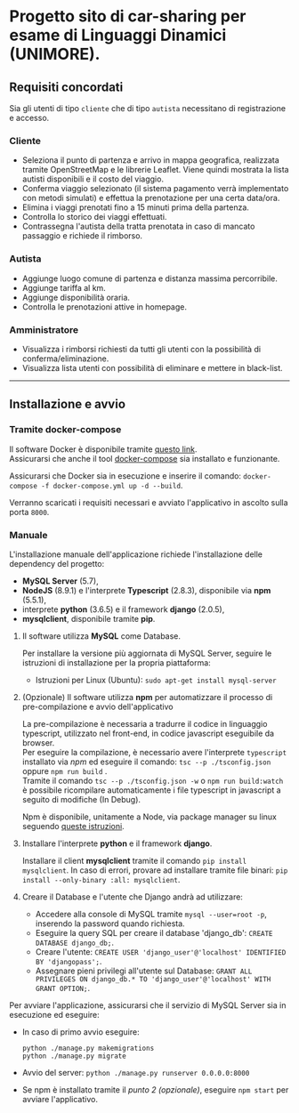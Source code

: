 # Progetto sito di car-sharing per esame di Linguaggi Dinamici (UNIMORE).

## Requisiti concordati

Sia gli utenti di tipo `cliente` che di tipo `autista` necessitano di registrazione e accesso.

### Cliente
- Seleziona il punto di partenza e arrivo in mappa geografica, realizzata tramite OpenStreetMap e le librerie Leaflet. Viene quindi mostrata la lista autisti disponibili e il costo del viaggio.
- Conferma viaggio selezionato (il sistema pagamento verrà implementato con metodi simulati) e effettua la prenotazione per una certa data/ora.
- Elimina i viaggi prenotati fino a 15 minuti prima della partenza.
- Controlla lo storico dei viaggi effettuati.
- Contrassegna l'autista della tratta prenotata in caso di mancato passaggio e richiede il rimborso.
### Autista
- Aggiunge luogo comune di partenza e distanza massima percorribile.
- Aggiunge tariffa al km.
- Aggiunge disponibilità oraria.
- Controlla le prenotazioni attive in homepage.
### Amministratore
- Visualizza i rimborsi richiesti da tutti gli utenti con la possibilità di conferma/eliminazione.
- Visualizza lista utenti con possibilità di eliminare e mettere in black-list.

---

## Installazione e avvio

### Tramite docker-compose

Il software Docker è disponibile tramite [questo link](https://docs.docker.com/install/).  
Assicurarsi che anche il tool [docker-compose](https://docs.docker.com/compose/install/) sia installato e funzionante.

Assicurarsi che Docker sia in esecuzione e inserire il comando: `docker-compose -f docker-compose.yml up -d --build`.

Verranno scaricati i requisiti necessari e avviato l'applicativo in ascolto sulla porta `8000`.

### Manuale

L'installazione manuale dell'applicazione richiede l'installazione delle dependency del progetto:
- **MySQL Server** (5.7),
- **NodeJS** (8.9.1) e l'interprete **Typescript** (2.8.3), disponibile via **npm** (5.5.1),
- interprete **python** (3.6.5) e il framework **django** (2.0.5),
- **mysqlclient**, disponibile tramite **pip**.

1. Il software utilizza **MySQL** come Database.

    Per installare la versione più aggiornata di MySQL Server, seguire le istruzioni di installazione per la propria piattaforma:
    - Istruzioni per Linux (Ubuntu): `sudo apt-get install mysql-server`

2. (Opzionale) Il software utilizza **npm** per automatizzare il processo di pre-compilazione e avvio dell'applicativo
    
    La pre-compilazione è necessaria a tradurre il codice in linguaggio typescript, utilizzato nel front-end, in codice javascript eseguibile da browser.  
    Per eseguire la compilazione, è necessario avere l'interprete `typescript` installato via *npm* ed eseguire il comando: `tsc --p ./tsconfig.json` oppure `npm run build` .  
    Tramite il comando `tsc --p ./tsconfig.json -w` o `npm run build:watch` è possibile ricompilare automaticamente i file typescript in javascript a seguito di modifiche (In Debug).

    Npm è disponibile, unitamente a Node, via package manager su linux seguendo [queste istruzioni](https://nodejs.org/en/download/package-manager/).

3. Installare l'interprete **python** e il framework **django**.

    Installare il client **mysqlclient** tramite il comando `pip install mysqlclient`. 
    In caso di errori, provare ad installare tramite file binari: `pip install --only-binary :all: mysqlclient`.

4. Creare il Database e l'utente che Django andrà ad utilizzare:
    - Accedere alla console di MySQL tramite `mysql --user=root -p`, inserendo la password quando richiesta.
    - Eseguire la query SQL per creare il database 'django_db': `CREATE DATABASE django_db;`.
    - Creare l'utente: `CREATE USER 'django_user'@'localhost' IDENTIFIED BY 'djangopass';`.
    - Assegnare pieni privilegi all'utente sul Database: `GRANT ALL PRIVILEGES ON django_db.* TO 'django_user'@'localhost' WITH GRANT OPTION;`.

Per avviare l'applicazione, assicurarsi che il servizio di MySQL Server sia in esecuzione ed eseguire:

- In caso di primo avvio eseguire:
    ```
    python ./manage.py makemigrations
    python ./manage.py migrate
    ```

- Avvio del server: `python ./manage.py runserver 0.0.0.0:8000`

- Se npm è installato tramite il *punto 2 (opzionale)*, eseguire `npm start` per avviare l'applicativo. 